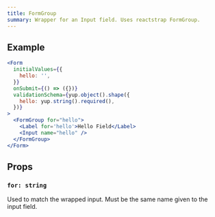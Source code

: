 ```yaml
---
title: FormGroup
summary: Wrapper for an Input field. Uses reactstrap FormGroup.
---
```


## Example

```jsx live=true viewCode=true
<Form
  initialValues={{
    hello: '',
  }}
  onSubmit={() => ({})}
  validationSchema={yup.object().shape({
    hello: yup.string().required(),
  })}
>
  <FormGroup for="hello">
    <Label for='hello'>Hello Field</Label>
    <Input name="hello" />
  </FormGroup>
</Form>
```

## Props

### `for: string`
Used to match the wrapped input. Must be the same name given to the input field.